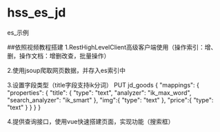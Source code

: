 # hss_es_jd
es_示例

##依照视频教程搭建
1.RestHighLevelClient高级客户端使用（操作索引：增、删，操作文档：增删改查，批量操作）

2.使用jsoup爬取网页数据，并存入es索引中

3.设置字段类型（title字段支持ik分词）
PUT jd_goods
{
  "mappings": {
    "properties": {
      "title": {
      "type": "text",
      "analyzer": "ik_max_word",
      "search_analyzer": "ik_smart"
      },
      "img":{
        "type": "text"
      },
      "price":{
        "type": "text"
      }
    }
  }
}

4.提供查询接口，使用vue快速搭建页面，实现功能（搜索框）